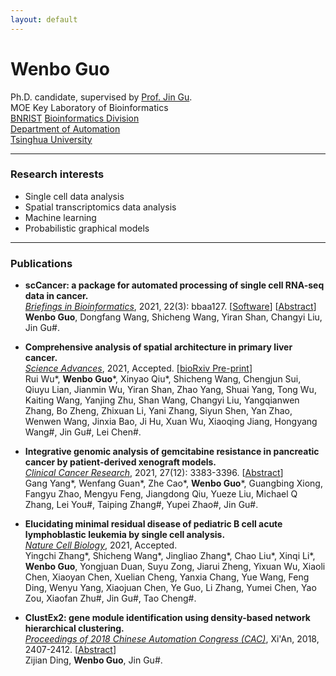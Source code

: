 ```yaml
---
layout: default
---
```


# Wenbo Guo
Ph.D. candidate, supervised by [Prof. Jin Gu](http://www.lifeome.net/glab/jgu/).    
MOE Key Laboratory of Bioinformatics   
[BNRIST](http://www.tnlist.org.cn/) [Bioinformatics Division](http://bioinfo.au.tsinghua.edu.cn/)   
[Department of Automation](http://www.tsinghua.edu.cn/publish/au/index.html)   
[Tsinghua University](http://www.tsinghua.edu.cn/)  



-------------------

### Research interests
*  Single cell data analysis
*  Spatial transcriptomics  data analysis
*  Machine learning 
*  Probabilistic graphical models

----------------------

###  Publications
* **scCancer: a package for automated processing of single cell RNA-seq data in cancer.**     
  _<u>Briefings in Bioinformatics</u>_,  2021, 22(3): bbaa127. [[Software](http://lifeome.net/software/sccancer/)]  [[Abstract](https://doi.org/10.1093/bib/bbaa127)]   
  **Wenbo Guo**, Dongfang Wang, Shicheng Wang, Yiran Shan, Changyi Liu,  Jin Gu#.

  

* **Comprehensive analysis of spatial architecture in primary liver cancer.**     
  _<u>Science Advances</u>_,  2021, Accepted. [[bioRxiv Pre-print](https://doi.org/10.1101/2021.05.24.445446)]     
  Rui Wu\*, **Wenbo Guo**\*, Xinyao Qiu\*, Shicheng Wang, Chengjun Sui, Qiuyu Lian, Jianmin Wu, Yiran Shan, Zhao Yang, Shuai Yang, Tong Wu, Kaiting Wang, Yanjing Zhu, Shan Wang, Changyi Liu, Yangqianwen Zhang, Bo Zheng, Zhixuan Li, Yani Zhang, Siyun Shen, Yan Zhao, Wenwen Wang, Jinxia Bao, Ji Hu, Xuan Wu, Xiaoqing Jiang, Hongyang Wang#, Jin Gu#, Lei Chen#.

  

* **Integrative genomic analysis of gemcitabine resistance in pancreatic cancer by patient-derived xenograft models.**     
  _<u>Clinical Cancer Research</u>_, 2021,  27(12): 3383-3396.  [[Abstract](https://clincancerres.aacrjournals.org/content/early/2021/03/04/1078-0432.CCR-19-3975)]    
  Gang Yang\*, Wenfang Guan\*, Zhe Cao\*, **Wenbo Guo**\*, Guangbing Xiong, Fangyu Zhao, Mengyu Feng, Jiangdong Qiu, Yueze Liu, Michael Q Zhang, Lei You#, Taiping Zhang#, Yupei Zhao#, Jin Gu#.

  

* **Elucidating minimal residual disease of pediatric B cell acute lymphoblastic leukemia by single cell analysis.**     
  _<u>Nature Cell Biology</u>_,  2021, Accepted.      
  Yingchi Zhang\*, Shicheng Wang\*, Jingliao Zhang\*, Chao Liu\*, Xinqi Li\*, **Wenbo Guo**, Yongjuan Duan, Suyu Zong, Jiarui Zheng, Yixuan Wu, Xiaoli Chen, Xiaoyan Chen, Xuelian Cheng, Yanxia Chang, Yue Wang, Feng Ding, Wenyu Yang, Xiaojuan Chen, Ye Guo, Li Zhang, Yumei Chen, Yao Zou, Xiaofan Zhu#, Jin Gu#, Tao Cheng#.

  

*  **ClustEx2: gene module identification using density-based network hierarchical clustering.**   
  _<u>Proceedings of 2018 Chinese Automation Congress (CAC)</u>_, Xi'An, 2018, 2407-2412. [[Abstract](https://doi.org/10.1109/CAC.2018.8623442)]      
  Zijian Ding, **Wenbo Guo**,  Jin Gu#.
